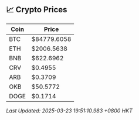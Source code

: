 ## 📈 Crypto Prices

| Coin | Price |
| ---- | ----- |
| BTC | $84779.6058 |
| ETH | $2006.5638 |
| BNB | $622.6962 |
| CRV | $0.4955 |
| ARB | $0.3709 |
| OKB | $50.5772 |
| DOGE | $0.1714 |

_Last Updated: 2025-03-23 19:51:10.983 +0800 HKT_
